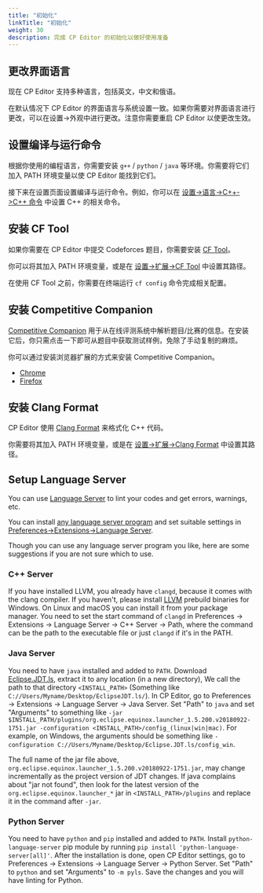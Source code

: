 ```yaml
---
title: "初始化"
linkTitle: "初始化"
weight: 30
description: 完成 CP Editor 的初始化以做好使用准备
---
```


## 更改界面语言

现在 CP Editor 支持多种语言，包括英文，中文和俄语。

在默认情况下 CP Editor 的界面语言与系统设置一致。如果你需要对界面语言进行更改，可以在设置->外观中进行更改。注意你需要重启 CP Editor 以使更改生效。

## 设置编译与运行命令

根据你使用的编程语言，你需要安装 `g++` / `python` / `java` 等环境。你需要将它们加入 PATH 环境变量以使 CP Editor 能找到它们。

接下来在设置页面设置编译与运行命令。例如，你可以在 [设置->语言->C++->C++ 命令](../preferences/language#c-commands) 中设置 C++ 的相关命令。

## 安装 CF Tool

如果你需要在 CP Editor 中提交 Codeforces 题目，你需要安装 [CF Tool](https://github.com/xalanq/cf-tool)。

你可以将其加入 PATH 环境变量，或是在 [设置->扩展->CF Tool](../preferences/extensions#cf-tool) 中设置其路径。

在使用 CF Tool 之前，你需要在终端运行 `cf config` 命令完成相关配置。

## 安装 Competitive Companion

[Competitive Companion](https://github.com/jmerle/competitive-companion) 用于从在线评测系统中解析题目/比赛的信息。在安装它后，你只需点击一下即可从题目中获取测试样例，免除了手动复制的麻烦。

你可以通过安装浏览器扩展的方式来安装 Competitive Companion。

-   [Chrome](https://chrome.google.com/webstore/detail/competitive-companion/cjnmckjndlpiamhfimnnjmnckgghkjbl)
-   [Firefox](https://addons.mozilla.org/zh-CN/firefox/addon/competitive-companion/)

## 安装 Clang Format

CP Editor 使用 [Clang Format](http://releases.llvm.org/download.html) 来格式化 C++ 代码。

你需要将其加入 PATH 环境变量，或是在 [设置->扩展->Clang Format](../preferences/extensions#clang-format) 中设置其路径。

## Setup Language Server

You can use [Language Server](https://microsoft.github.io/language-server-protocol/) to lint your codes and get errors, warnings, etc.

You can install [any language server program](https://microsoft.github.io/language-server-protocol/implementors/servers/) and set suitable settings in [Preferences->Extensions->Language Server](../preferences/extensions#language-server).

Though you can use any language server program you like, here are some suggestions if you are not sure which to use.

### C++ Server

If you have installed LLVM, you already have `clangd`, because it comes with the clang compiler. If you haven't, please install [LLVM](https://releases.llvm.org/download.html) prebuild binaries for Windows. On Linux and macOS you can install it from your package manager. You need to set the start command of `clangd` in Preferences -> Extensions -> Language Server -> C++ Server -> Path, where the command can be the path to the executable file or just `clangd` if it's in the PATH.

### Java Server

You need to have `java` installed and added to `PATH`. Download [Eclipse.JDT.ls](http://download.eclipse.org/jdtls/snapshots/jdt-language-server-latest.tar.gz), extract it to any location (in a new directory), We call the path to that directory `<INSTALL_PATH>` (Something like `C://Users/Myname/Desktop/EclipseJDT.ls/`). In CP Editor, go to Preferences -> Extensions -> Language Server -> Java Server. Set "Path" to `java` and set "Arguments" to something like `-jar $INSTALL_PATH/plugins/org.eclipse.equinox.launcher_1.5.200.v20180922-1751.jar -configuration <INSTALL_PATH>/config_(linux|win|mac)`. For example, on Windows, the arguments should be something like `-configuration C://Users/Myname/Desktop/Eclipse.JDT.ls/config_win`.

The full name of the jar file above, `org.eclipse.equinox.launcher_1.5.200.v20180922-1751.jar`, may change incrementally as the project version of JDT changes. If java complains about "jar not found", then look for the latest version of the `org.eclipse.equinox.launcher_*` jar in `<INSTALL_PATH>/plugins` and replace it in the command after `-jar`.

### Python Server

You need to have `python` and `pip` installed and added to `PATH`. Install `python-language-server` pip module by running `pip install 'python-language-server[all]'`. After the installation is done, open CP Editor settings, go to Preferences -> Extensions -> Language Server -> Python Server. Set "Path" to `python` and set "Arguments" to `-m pyls`. Save the changes and you will have linting for Python.
